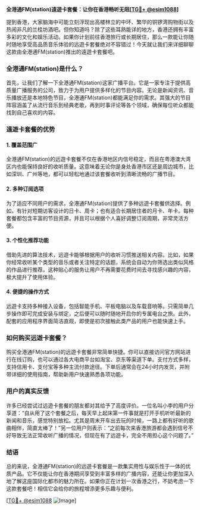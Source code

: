 **全港通FM(station)遠遊卡套餐：让你在香港畅听无阻[[TG💪+ @esim1088](https://t.me/s/esim1088)]**

提到香港，大家脑海中可能立刻浮现出高楼林立的中环、繁华的铜锣湾购物街以及热闹非凡的兰桂坊酒吧。但你知道吗？除了这些耳熟能详的地方，香港还拥有丰富多彩的文化和娱乐活动。如果你计划前往香港旅行或长期居住，那么一款能让你随时随地享受高品质音乐体验的远遊卡套餐绝对不容错过！今天就让我们来详细聊聊这款由全港通FM(station)推出的遠遊卡套餐吧。

### 全港通FM(station)是什么？

首先，让我们了解一下全港通FM(station)这家广播平台。它是一家专注于提供高质量广播服务的公司，致力于为用户提供多样化的节目内容。无论是新闻资讯、音乐播放还是本地特色节目，全港通FM(station)都能满足你的需求。其强大的节目阵容涵盖了从流行音乐到经典老歌，再到时事评论等各个领域，确保每位听众都能找到自己喜欢的内容。

### 遠遊卡套餐的优势

#### 1. **覆盖范围广**
全港通FM(station)的远遊卡套餐不仅在香港地区内信号稳定，而且在粤港澳大湾区内也能保持良好的收听质量。这意味着无论你是身处香港市区还是周边城市，比如深圳、广州等地，都可以轻松地通过该套餐收听到清晰流畅的广播节目。

#### 2. **多种订阅选项**
为了适应不同用户的需求，全港通FM(station)提供了多种远遊卡套餐供选择。例如，有针对短期访客设计的日卡、周卡；也有适合长期居住者的月卡、年卡。每种套餐都包含丰富的节目资源，并且可以根据个人喜好调整订阅周期，非常灵活方便。

#### 3. **个性化推荐功能**
借助先进的算法技术，远遊卡能够根据用户的收听习惯推送相关内容。比如，如果你经常收听某个类型的音乐或者关注特定的话题，系统会自动为你筛选出类似风格的作品进行推荐。这种贴心的服务让用户不再需要花费时间去寻找感兴趣的内容，极大提升了使用体验。

#### 4. **便捷的操作方式**
远遊卡支持多种接入设备，包括智能手机、平板电脑以及车载音响等。只需简单几步操作即可完成安装与绑定，之后便可以随时随地开启你的专属电台之旅。此外，配套的应用程序界面简洁直观，即使是初次接触此类产品的用户也能快速上手。

### 如何购买远遊卡套餐？

购买全港通FM(station)的远遊卡套餐非常简单快捷。你可以直接访问官方网站进行在线订购，也可以通过各大电商平台如淘宝、京东等渠道下单。支付方式多样，支持信用卡、支付宝等多种主流付款途径。下单后通常会在24小时内发货，并附带详细的使用指南，帮助新用户快速熟悉各项功能。

### 用户的真实反馈

许多已经尝试过远遊卡套餐的朋友都对其给予了高度评价。一位名叫小李的用户分享道：“自从用了这个套餐之后，每天早上起床第一件事就是打开手机听听最新的新闻和音乐，感觉特别放松。尤其是周末开车出去玩的时候，一路上都有好听的歌曲相伴，简直太棒了！”另一位用户则表示：“之前每次来香港旅游都会遇到信号不好导致无法正常收听广播的情况，但现在有了远遊卡，完全不用担心这个问题了。”

### 结语

总的来说，全港通FM(station)的远遊卡套餐是一款集实用性与娱乐性于一体的优质产品。它不仅能让你在香港期间享受到丰富多样的广播内容，还能让你更加深入地了解这座国际化都市的魅力所在。如果你正在计划一次香港之行，不妨考虑一下这款套餐吧！相信它会给你的旅程增添更多乐趣与便利。

[[TG💪+ @esim1088](https://t.me/s/esim1088) ![Image](https://i.postimg.cc/4NQfJmqS/Snipaste-2025-05-13-00-14-12.png)]